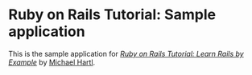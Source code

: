 # Ruby on Rails Tutorial: Sample application

This is the sample application for
[*Ruby on Rails Tutorial: Learn Rails by Example*](http://railstutorial.org/)
by [Michael Hartl](http://michaelhartl.com/).